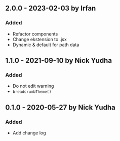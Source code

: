 ## 2.0.0 - 2023-02-03 by Irfan

### Added

- Refactor components
- Change ekstension to .jsx
- Dynamic & default for path data

## 1.1.0 - 2021-09-10 by Nick Yudha

### Added

- Do not edit warning
- `breadcrumbTheme()`

## 0.1.0 - 2020-05-27 by Nick Yudha

### Added

- Add change log
